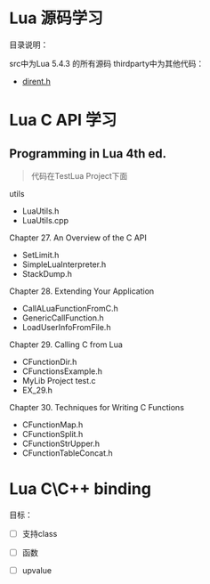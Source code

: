 # Lua 源码学习

目录说明：

src中为Lua 5.4.3 的所有源码
thirdparty中为其他代码：
- [dirent.h](https://github.com/tronkko/dirent)

# Lua C API 学习

## Programming in Lua 4th ed.

> 代码在TestLua Project下面

utils

- LuaUtils.h
- LuaUtils.cpp

Chapter 27. An Overview of the C API

- SetLimit.h
- SimpleLuaInterpreter.h
- StackDump.h

Chapter 28. Extending Your Application

- CallALuaFunctionFromC.h
- GenericCallFunction.h
- LoadUserInfoFromFile.h

Chapter 29. Calling C from Lua

- CFunctionDir.h
- CFunctionsExample.h
- MyLib Project test.c
- EX_29.h

Chapter 30. Techniques for Writing C Functions

- CFunctionMap.h
- CFunctionSplit.h
- CFunctionStrUpper.h
- CFunctionTableConcat.h

# Lua C\C++ binding

目标：

- [ ] 支持class
- [ ] 函数
- [ ] upvalue


